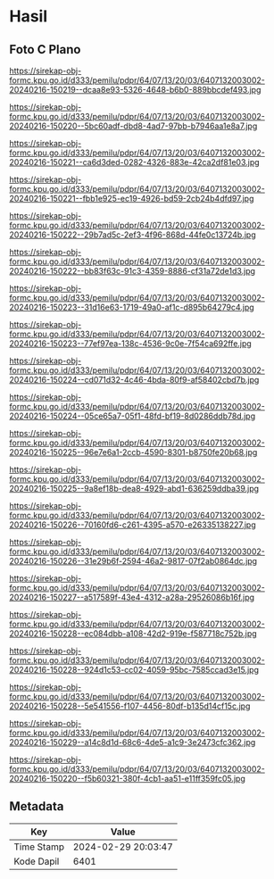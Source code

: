 # Hasil

## Foto C Plano

https://sirekap-obj-formc.kpu.go.id/d333/pemilu/pdpr/64/07/13/20/03/6407132003002-20240216-150219--dcaa8e93-5326-4648-b6b0-889bbcdef493.jpg

https://sirekap-obj-formc.kpu.go.id/d333/pemilu/pdpr/64/07/13/20/03/6407132003002-20240216-150220--5bc60adf-dbd8-4ad7-97bb-b7946aa1e8a7.jpg

https://sirekap-obj-formc.kpu.go.id/d333/pemilu/pdpr/64/07/13/20/03/6407132003002-20240216-150221--ca6d3ded-0282-4326-883e-42ca2df81e03.jpg

https://sirekap-obj-formc.kpu.go.id/d333/pemilu/pdpr/64/07/13/20/03/6407132003002-20240216-150221--fbb1e925-ec19-4926-bd59-2cb24b4dfd97.jpg

https://sirekap-obj-formc.kpu.go.id/d333/pemilu/pdpr/64/07/13/20/03/6407132003002-20240216-150222--29b7ad5c-2ef3-4f96-868d-44fe0c13724b.jpg

https://sirekap-obj-formc.kpu.go.id/d333/pemilu/pdpr/64/07/13/20/03/6407132003002-20240216-150222--bb83f63c-91c3-4359-8886-cf31a72de1d3.jpg

https://sirekap-obj-formc.kpu.go.id/d333/pemilu/pdpr/64/07/13/20/03/6407132003002-20240216-150223--31d16e63-1719-49a0-af1c-d895b64279c4.jpg

https://sirekap-obj-formc.kpu.go.id/d333/pemilu/pdpr/64/07/13/20/03/6407132003002-20240216-150223--77ef97ea-138c-4536-9c0e-7f54ca692ffe.jpg

https://sirekap-obj-formc.kpu.go.id/d333/pemilu/pdpr/64/07/13/20/03/6407132003002-20240216-150224--cd071d32-4c46-4bda-80f9-af58402cbd7b.jpg

https://sirekap-obj-formc.kpu.go.id/d333/pemilu/pdpr/64/07/13/20/03/6407132003002-20240216-150224--05ce65a7-05f1-48fd-bf19-8d0286ddb78d.jpg

https://sirekap-obj-formc.kpu.go.id/d333/pemilu/pdpr/64/07/13/20/03/6407132003002-20240216-150225--96e7e6a1-2ccb-4590-8301-b8750fe20b68.jpg

https://sirekap-obj-formc.kpu.go.id/d333/pemilu/pdpr/64/07/13/20/03/6407132003002-20240216-150225--9a8ef18b-dea8-4929-abd1-636259ddba39.jpg

https://sirekap-obj-formc.kpu.go.id/d333/pemilu/pdpr/64/07/13/20/03/6407132003002-20240216-150226--70160fd6-c261-4395-a570-e26335138227.jpg

https://sirekap-obj-formc.kpu.go.id/d333/pemilu/pdpr/64/07/13/20/03/6407132003002-20240216-150226--31e29b6f-2594-46a2-9817-07f2ab0864dc.jpg

https://sirekap-obj-formc.kpu.go.id/d333/pemilu/pdpr/64/07/13/20/03/6407132003002-20240216-150227--a517589f-43e4-4312-a28a-29526086b16f.jpg

https://sirekap-obj-formc.kpu.go.id/d333/pemilu/pdpr/64/07/13/20/03/6407132003002-20240216-150228--ec084dbb-a108-42d2-919e-f587718c752b.jpg

https://sirekap-obj-formc.kpu.go.id/d333/pemilu/pdpr/64/07/13/20/03/6407132003002-20240216-150228--924d1c53-cc02-4059-95bc-7585ccad3e15.jpg

https://sirekap-obj-formc.kpu.go.id/d333/pemilu/pdpr/64/07/13/20/03/6407132003002-20240216-150228--5e541556-f107-4456-80df-b135d14cf15c.jpg

https://sirekap-obj-formc.kpu.go.id/d333/pemilu/pdpr/64/07/13/20/03/6407132003002-20240216-150229--a14c8d1d-68c6-4de5-a1c9-3e2473cfc362.jpg

https://sirekap-obj-formc.kpu.go.id/d333/pemilu/pdpr/64/07/13/20/03/6407132003002-20240216-150220--f5b60321-380f-4cb1-aa51-e11ff359fc05.jpg


## Metadata

| Key        | Value               |
| ---------- | ------------------- |
| Time Stamp | 2024-02-29 20:03:47 |
| Kode Dapil | 6401                |



